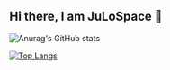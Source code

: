 ## Hi there, I am JuLoSpace 👋

![Anurag's GitHub stats](https://github-readme-stats.vercel.app/api?username=julospace&show_icons=true&theme=transparent)

[![Top Langs](https://github-readme-stats.vercel.app/api/top-langs/?username=julospace&layout=pie)](https://github.com/julospace/github-readme-stats)
